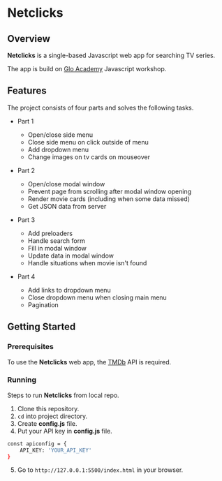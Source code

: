 # Netclicks
## Overview
**Netclicks** is a single-based Javascript web app for searching TV series.

The app is build on [Glo Academy](https://glo.academy/) Javascript workshop.
## Features
The project consists of four parts and solves the following tasks.
* Part 1
    * Open/close side menu
    * Close side menu on click outside of menu
    * Add dropdown menu
    * Change images on tv cards on mouseover
* Part 2
    * Open/close modal window
    * Prevent page from scrolling after modal window opening
    * Render movie cards (including when some data missed)
    * Get JSON data from server
    
* Part 3
    * Add preloaders
    * Handle search form
    * Fill in modal window
    * Update data in modal window
    * Handle situations when movie isn't found
    
* Part 4
    * Add links to dropdown menu
    * Close dropdown menu when closing main menu
    * Pagination
    
## Getting Started
### Prerequisites
To use the **Netclicks** web app, the [TMDb](https://www.themoviedb.org/) API is required.
### Running
Steps to run **Netclicks** from local repo.
1. Clone this repository.
2. ```cd``` into project directory.
3. Create **config.js** file.
4. Put your API key in **config.js** file.
```sh
const apiconfig = {
    API_KEY: 'YOUR_API_KEY'
}
```
5. Go to ```http://127.0.0.1:5500/index.html``` in your browser.
